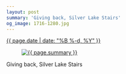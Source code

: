 ```yaml
---
layout: post
summary: 'Giving back, Silver Lake Stairs'
og_image: 1716-1280.jpg
---
```


<div class="post">
 <time>
  <a href="/1716">
   {{ page.date | date: "%B %-d, %Y" }}
  </a>
 </time>
 <a href="/1716">
  <figure data-taken="12/4/2022">
   <img alt="{{ page.summary }}" sizes="(min-width: 700px) 50vw, calc(100vw - 2rem)" src="{{ site.assets_url }}/1716-640.jpg" srcset="{{ site.assets_url }}/1716-320.jpg 320w, {{ site.assets_url }}/1716-640.jpg 640w, {{ site.assets_url }}/1716-960.jpg 960w, {{ site.assets_url }}/1716-1280.jpg 1280w"/>
  </figure>
 </a>
 <span>
  Giving back, Silver Lake Stairs
 </span>
</div>

